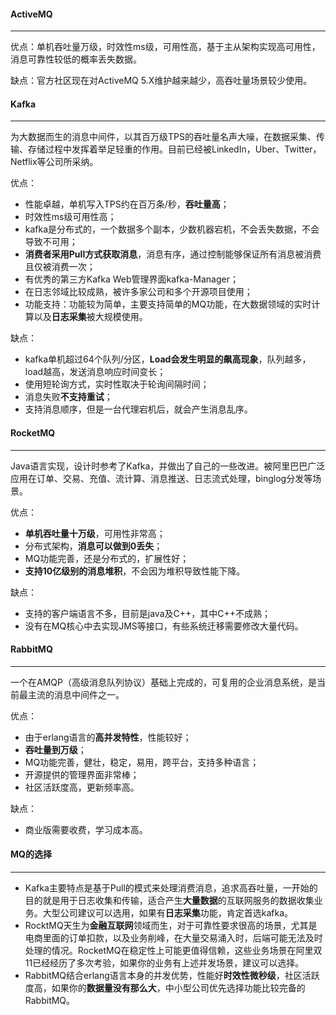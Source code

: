 #### ActiveMQ

---

优点：单机吞吐量万级，时效性ms级，可用性高，基于主从架构实现高可用性，消息可靠性较低的概率丢失数据。

缺点：官方社区现在对ActiveMQ 5.X维护越来越少，高吞吐量场景较少使用。



#### Kafka

---

为大数据而生的消息中间件，以其百万级TPS的吞吐量名声大噪，在数据采集、传输、存储过程中发挥着举足轻重的作用。目前已经被LinkedIn，Uber、Twitter，Netflix等公司所采纳。

优点：

- 性能卓越，单机写入TPS约在百万条/秒，**吞吐量高**；
- 时效性ms级可用性高；
- kafka是分布式的，一个数据多个副本，少数机器宕机，不会丢失数据，不会导致不可用；
- **消费者采用Pull方式获取消息**，消息有序，通过控制能够保证所有消息被消费且仅被消费一次；
- 有优秀的第三方Kafka Web管理界面kafka-Manager；
- 在日志邻域比较成熟，被许多家公司和多个开源项目使用；
- 功能支持：功能较为简单，主要支持简单的MQ功能，在大数据领域的实时计算以及**日志采集**被大规模使用。

缺点：

- kafka单机超过64个队列/分区，**Load会发生明显的飙高现象**，队列越多，load越高，发送消息响应时间变长；
- 使用短轮询方式，实时性取决于轮询间隔时间；
- 消息失败**不支持重试**；
- 支持消息顺序，但是一台代理宕机后，就会产生消息乱序。



#### RocketMQ

---

Java语言实现，设计时参考了Kafka，并做出了自己的一些改进。被阿里巴巴广泛应用在订单、交易、充值、流计算、消息推送、日志流式处理，binglog分发等场景。

优点：

- **单机吞吐量十万级**，可用性非常高；
- 分布式架构，**消息可以做到0丢失**；
- MQ功能完善，还是分布式的，扩展性好；
- **支持10亿级别的消息堆积**，不会因为堆积导致性能下降。

缺点：

- 支持的客户端语言不多，目前是java及C++，其中C++不成熟；
- 没有在MQ核心中去实现JMS等接口，有些系统迁移需要修改大量代码。



#### RabbitMQ

---

一个在AMQP（高级消息队列协议）基础上完成的，可复用的企业消息系统，是当前最主流的消息中间件之一。

优点：

- 由于erlang语言的**高并发特性**，性能较好；
- **吞吐量到万级**；
- MQ功能完善，健壮，稳定，易用，跨平台，支持多种语言；
- 开源提供的管理界面非常棒；
- 社区活跃度高，更新频率高。

缺点：

- 商业版需要收费，学习成本高。



#### MQ的选择

---

- Kafka主要特点是基于Pull的模式来处理消费消息，追求高吞吐量，一开始的目的就是用于日志收集和传输，适合产生**大量数据**的互联网服务的数据收集业务。大型公司建议可以选用，如果有**日志采集**功能，肯定首选kafka。
- RocktMQ天生为**金融互联网**领域而生，对于可靠性要求很高的场景，尤其是电商里面的订单扣款，以及业务削峰，在大量交易涌入时，后端可能无法及时处理的情况。RocketMQ在稳定性上可能更值得信赖，这些业务场景在阿里双11已经经历了多次考验，如果你的业务有上述并发场景，建议可以选择。
- RabbitMQ结合erlang语言本身的并发优势，性能好**时效性微秒级**，社区活跃度高，如果你的**数据量没有那么大**，中小型公司优先选择功能比较完备的RabbitMQ。